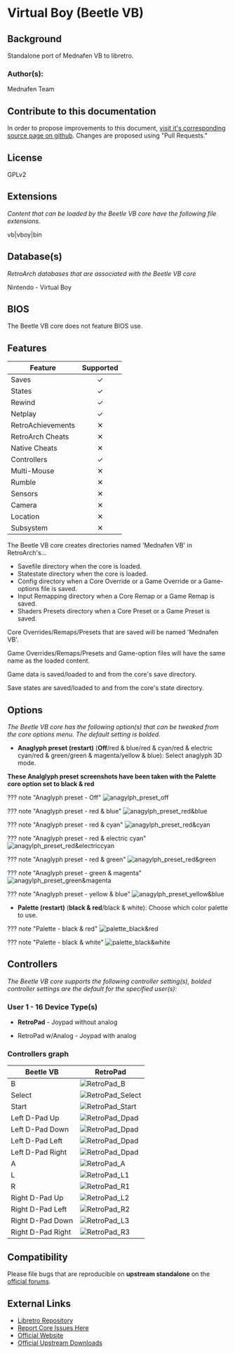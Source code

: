 # Virtual Boy (Beetle VB)

## Background

Standalone port of Mednafen VB to libretro.

### Author(s):

Mednafen Team

## Contribute to this documentation

In order to propose improvements to this document, [visit it's corresponding source page on github](https://github.com/libretro/docs/tree/master/docs/library/beetle_vb.md). Changes are proposed using "Pull Requests."

## License

GPLv2

## Extensions

*Content that can be loaded by the Beetle VB core have the following file extensions.*

vb|vboy|bin

## Database(s)

*RetroArch databases that are associated with the Beetle VB core*

Nintendo - Virtual Boy

## BIOS

The Beetle VB core does not feature BIOS use.

## Features

| Feature           | Supported |
|-------------------|:---------:|
| Saves             | ✓         |
| States            | ✓         |
| Rewind            | ✓         |
| Netplay           | ✓         |
| RetroAchievements | ✕         |
| RetroArch Cheats  | ✕         |
| Native Cheats     | ✕         |
| Controllers       | ✓         |
| Multi-Mouse       | ✕         |
| Rumble            | ✕         |
| Sensors           | ✕         |
| Camera            | ✕         |
| Location          | ✕         |
| Subsystem         | ✕         |

The Beetle VB core creates directories named 'Mednafen VB' in RetroArch's...

* Savefile directory when the core is loaded.
* Statestate directory when the core is loaded.
* Config directory when a Core Override or a Game Override or a Game-options file is saved.
* Input Remapping directory when a Core Remap or a Game Remap is saved.
* Shaders Presets directory when a Core Preset or a Game Preset is saved.

Core Overrides/Remaps/Presets that are saved will be named 'Mednafen VB'.

Game Overrides/Remaps/Presets and Game-option files will have the same name as the loaded content.

Game data is saved/loaded to and from the core's save directory.

Save states are saved/loaded to and from the core's state directory.

## Options

*The Beetle VB core has the following option(s) that can be tweaked from the core options menu. The default setting is bolded.*

- **Anaglyph preset (restart)** (**Off**/red & blue/red & cyan/red & electric cyan/red & green/green & magenta/yellow & blue): Select anaglyph 3D mode.

**These Analglyph preset screenshots have been taken with the Palette core option set to black & red**

??? note "Anaglyph preset - Off"
	![anagylph_preset_off](images\Cores\beetle_vb\anagylph_preset_off.png)
	
??? note "Anaglyph preset - red & blue"
	![anagylph_preset_red&blue](images\Cores\beetle_vb\anagylph_preset_red&blue.png)

??? note "Anaglyph preset - red & cyan"
	![anagylph_preset_red&cyan](images\Cores\beetle_vb\anagylph_preset_red&cyan.png)

??? note "Anaglyph preset - red & electric cyan"
	![anagylph_preset_red&electriccyan](images\Cores\beetle_vb\anagylph_preset_red&electriccyan.png)

??? note "Anaglyph preset - red & green"
	![anagylph_preset_red&green](images\Cores\beetle_vb\anagylph_preset_red&green.png)

??? note "Anaglyph preset - green & magenta"
	![anagylph_preset_green&magenta](images\Cores\beetle_vb\anagylph_preset_green&magenta.png)

??? note "Anaglyph preset - yellow & blue"
	![anagylph_preset_yellow&blue](images\Cores\beetle_vb\anagylph_preset_yellow&blue.png)	

- **Palette (restart)** (**black & red**/black & white): Choose which color palette to use.

??? note "Palette - black & red"
	![palette_black&red](images\Cores\beetle_vb\palette_black&red.png)
	
??? note "Palette - black & white"
	![palette_black&white](images\Cores\beetle_vb\palette_black&white.png)
	
## Controllers

*The Beetle VB core supports the following controller setting(s), bolded controller settings are the default for the specified user(s):*

### User 1 - 16 Device Type(s)

* **RetroPad** - Joypad without analog

* RetroPad w/Analog - Joypad with analog

### Controllers graph

| Beetle VB         | RetroPad                                               |
|-------------------|--------------------------------------------------------|
| B                 | ![RetroPad_B](images/RetroPad/Retro_B_Round.png)       |
| Select            | ![RetroPad_Select](images/RetroPad/Retro_Select.png)   |
| Start             | ![RetroPad_Start](images/RetroPad/Retro_Start.png)     |
| Left D-Pad Up     | ![RetroPad_Dpad](images/RetroPad/Retro_Dpad_Up.png)    |
| Left D-Pad Down   | ![RetroPad_Dpad](images/RetroPad/Retro_Dpad_Down.png)  |
| Left D-Pad Left   | ![RetroPad_Dpad](images/RetroPad/Retro_Dpad_Left.png)  |
| Left D-Pad Right  | ![RetroPad_Dpad](images/RetroPad/Retro_Dpad_Right.png) |
| A                 | ![RetroPad_A](images/RetroPad/Retro_A_Round.png)       |
| L                 | ![RetroPad_L1](images/RetroPad/Retro_L1.png)           |
| R                 | ![RetroPad_R1](images/RetroPad/Retro_R1.png)           |
| Right D-Pad Up    | ![RetroPad_L2](images/RetroPad/Retro_L2_Temp.png)      |
| Right D-Pad Left  | ![RetroPad_R2](images/RetroPad/Retro_R2.png)           |
| Right D-Pad Down  | ![RetroPad_L3](images/RetroPad/Retro_L3.png)           |
| Right D-Pad Right | ![RetroPad_R3](images/RetroPad/Retro_R3.png)           |

## Compatibility

Please file bugs that are reproducible on **upstream standalone** on the [official forums](https://forum.fobby.net/index.php?t=thread&frm_id=3&).

## External Links

* [Libretro Repository](https://github.com/libretro/beetle-vb-libretro)
* [Report Core Issues Here](https://github.com/libretro/libretro-meta)
* [Official Website](http://mednafen.sourceforge.net/)
* [Official Upstream Downloads](https://mednafen.github.io/releases/)